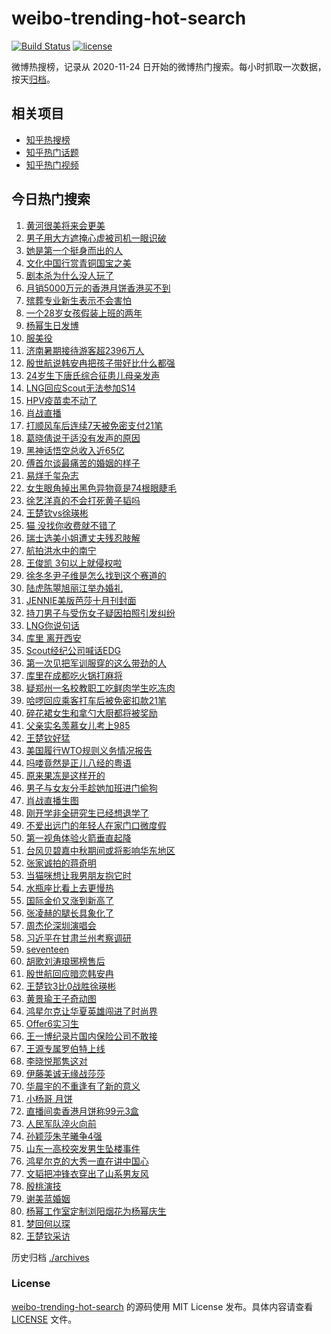 # weibo-trending-hot-search

[![Build Status](https://github.com/justjavac/weibo-trending-hot-search/workflows/ci/badge.svg?branch=master)](https://github.com/justjavac/weibo-trending-hot-search/actions)
[![license](https://img.shields.io/github/license/justjavac/weibo-trending-hot-search)](https://github.com/justjavac/weibo-trending-hot-search/blob/master/LICENSE)

微博热搜榜，记录从 2020-11-24 日开始的微博热门搜索。每小时抓取一次数据，按天[归档](./archives)。

## 相关项目

- [知乎热搜榜](https://github.com/justjavac/zhihu-trending-top-search)
- [知乎热门话题](https://github.com/justjavac/zhihu-trending-hot-questions)
- [知乎热门视频](https://github.com/justjavac/zhihu-trending-hot-video)

## 今日热门搜索

<!-- BEGIN -->
<!-- 最后更新时间 Fri Sep 13 2024 04:14:55 GMT+0800 (China Standard Time) -->

1. [黄河很美将来会更美](https://s.weibo.com//weibo?q=%23%E9%BB%84%E6%B2%B3%E5%BE%88%E7%BE%8E%E5%B0%86%E6%9D%A5%E4%BC%9A%E6%9B%B4%E7%BE%8E%23&Refer=new_time)
1. [男子用大方遮掩心虚被司机一眼识破](https://s.weibo.com//weibo?q=%23%E7%94%B7%E5%AD%90%E7%94%A8%E5%A4%A7%E6%96%B9%E9%81%AE%E6%8E%A9%E5%BF%83%E8%99%9A%E8%A2%AB%E5%8F%B8%E6%9C%BA%E4%B8%80%E7%9C%BC%E8%AF%86%E7%A0%B4%23&t=31&band_rank=8&Refer=top)
1. [她是第一个挺身而出的人](https://s.weibo.com//weibo?q=%23%E5%A5%B9%E6%98%AF%E7%AC%AC%E4%B8%80%E4%B8%AA%E6%8C%BA%E8%BA%AB%E8%80%8C%E5%87%BA%E7%9A%84%E4%BA%BA%23&t=31&band_rank=4&Refer=top)
1. [文化中国行赏青铜国宝之美](https://s.weibo.com//weibo?q=%23%E6%96%87%E5%8C%96%E4%B8%AD%E5%9B%BD%E8%A1%8C%E8%B5%8F%E9%9D%92%E9%93%9C%E5%9B%BD%E5%AE%9D%E4%B9%8B%E7%BE%8E%23&t=31&band_rank=3&Refer=top)
1. [剧本杀为什么没人玩了](https://s.weibo.com//weibo?q=%23%E5%89%A7%E6%9C%AC%E6%9D%80%E4%B8%BA%E4%BB%80%E4%B9%88%E6%B2%A1%E4%BA%BA%E7%8E%A9%E4%BA%86%23&t=31&band_rank=8&Refer=top)
1. [月销5000万元的香港月饼香港买不到](https://s.weibo.com//weibo?q=%23%E6%9C%88%E9%94%805000%E4%B8%87%E5%85%83%E7%9A%84%E9%A6%99%E6%B8%AF%E6%9C%88%E9%A5%BC%E9%A6%99%E6%B8%AF%E4%B9%B0%E4%B8%8D%E5%88%B0%23&t=31&band_rank=5&Refer=top)
1. [殡葬专业新生表示不会害怕](https://s.weibo.com//weibo?q=%23%E6%AE%A1%E8%91%AC%E4%B8%93%E4%B8%9A%E6%96%B0%E7%94%9F%E8%A1%A8%E7%A4%BA%E4%B8%8D%E4%BC%9A%E5%AE%B3%E6%80%95%23&t=31&band_rank=10&Refer=top)
1. [一个28岁女孩假装上班的两年](https://s.weibo.com//weibo?q=%23%E4%B8%80%E4%B8%AA28%E5%B2%81%E5%A5%B3%E5%AD%A9%E5%81%87%E8%A3%85%E4%B8%8A%E7%8F%AD%E7%9A%84%E4%B8%A4%E5%B9%B4%23&t=31&band_rank=7&Refer=top)
1. [杨幂生日发博](https://s.weibo.com//weibo?q=%23%E6%9D%A8%E5%B9%82%E7%94%9F%E6%97%A5%E5%8F%91%E5%8D%9A%23&t=31&band_rank=9&Refer=top)
1. [服美役](https://s.weibo.com//weibo?q=%E6%9C%8D%E7%BE%8E%E5%BD%B9&t=31&band_rank=9&Refer=top)
1. [济南暑期接待游客超2396万人](https://s.weibo.com//weibo?q=%23%E6%B5%8E%E5%8D%97%E6%9A%91%E6%9C%9F%E6%8E%A5%E5%BE%85%E6%B8%B8%E5%AE%A2%E8%B6%852396%E4%B8%87%E4%BA%BA%23&t=31&band_rank=10&Refer=top)
1. [殷世航说韩安冉把孩子带好比什么都强](https://s.weibo.com//weibo?q=%23%E6%AE%B7%E4%B8%96%E8%88%AA%E8%AF%B4%E9%9F%A9%E5%AE%89%E5%86%89%E6%8A%8A%E5%AD%A9%E5%AD%90%E5%B8%A6%E5%A5%BD%E6%AF%94%E4%BB%80%E4%B9%88%E9%83%BD%E5%BC%BA%23&t=31&band_rank=23&Refer=top)
1. [24岁生下唐氏综合征患儿母亲发声](https://s.weibo.com//weibo?q=%2324%E5%B2%81%E7%94%9F%E4%B8%8B%E5%94%90%E6%B0%8F%E7%BB%BC%E5%90%88%E5%BE%81%E6%82%A3%E5%84%BF%E6%AF%8D%E4%BA%B2%E5%8F%91%E5%A3%B0%23&t=31&band_rank=17&Refer=top)
1. [LNG回应Scout无法参加S14](https://s.weibo.com//weibo?q=%23LNG%E5%9B%9E%E5%BA%94Scout%E6%97%A0%E6%B3%95%E5%8F%82%E5%8A%A0S14%23&t=31&band_rank=14&Refer=top)
1. [HPV疫苗卖不动了](https://s.weibo.com//weibo?q=%23HPV%E7%96%AB%E8%8B%97%E5%8D%96%E4%B8%8D%E5%8A%A8%E4%BA%86%23&t=31&band_rank=15&Refer=top)
1. [肖战直播](https://s.weibo.com//weibo?q=%E8%82%96%E6%88%98%E7%9B%B4%E6%92%AD&t=31&band_rank=26&Refer=top)
1. [打顺风车后连续7天被免密支付21笔](https://s.weibo.com//weibo?q=%23%E6%89%93%E9%A1%BA%E9%A3%8E%E8%BD%A6%E5%90%8E%E8%BF%9E%E7%BB%AD7%E5%A4%A9%E8%A2%AB%E5%85%8D%E5%AF%86%E6%94%AF%E4%BB%9821%E7%AC%94%23&t=31&band_rank=43&Refer=top)
1. [葛晓倩说于适没有发声的原因](https://s.weibo.com//weibo?q=%23%E8%91%9B%E6%99%93%E5%80%A9%E8%AF%B4%E4%BA%8E%E9%80%82%E6%B2%A1%E6%9C%89%E5%8F%91%E5%A3%B0%E7%9A%84%E5%8E%9F%E5%9B%A0%23&t=31&band_rank=12&Refer=top)
1. [黑神话悟空总收入近65亿](https://s.weibo.com//weibo?q=%23%E9%BB%91%E7%A5%9E%E8%AF%9D%E6%82%9F%E7%A9%BA%E6%80%BB%E6%94%B6%E5%85%A5%E8%BF%9165%E4%BA%BF%23&t=31&band_rank=27&Refer=top)
1. [傅首尔谈最痛苦的婚姻的样子](https://s.weibo.com//weibo?q=%E5%82%85%E9%A6%96%E5%B0%94%E8%B0%88%E6%9C%80%E7%97%9B%E8%8B%A6%E7%9A%84%E5%A9%9A%E5%A7%BB%E7%9A%84%E6%A0%B7%E5%AD%90&t=31&band_rank=20&Refer=top)
1. [易烊千玺杂志](https://s.weibo.com//weibo?q=%E6%98%93%E7%83%8A%E5%8D%83%E7%8E%BA%E6%9D%82%E5%BF%97&t=31&band_rank=47&Refer=top)
1. [女生眼角掉出黑色异物竟是74根眼睫毛](https://s.weibo.com//weibo?q=%23%E5%A5%B3%E7%94%9F%E7%9C%BC%E8%A7%92%E6%8E%89%E5%87%BA%E9%BB%91%E8%89%B2%E5%BC%82%E7%89%A9%E7%AB%9F%E6%98%AF74%E6%A0%B9%E7%9C%BC%E7%9D%AB%E6%AF%9B%23&t=31&band_rank=21&Refer=top)
1. [徐艺洋真的不会打死黄子韬吗](https://s.weibo.com//weibo?q=%23%E5%BE%90%E8%89%BA%E6%B4%8B%E7%9C%9F%E7%9A%84%E4%B8%8D%E4%BC%9A%E6%89%93%E6%AD%BB%E9%BB%84%E5%AD%90%E9%9F%AC%E5%90%97%23&t=31&band_rank=22&Refer=top)
1. [王楚钦vs徐瑛彬](https://s.weibo.com//weibo?q=%23%E7%8E%8B%E6%A5%9A%E9%92%A6vs%E5%BE%90%E7%91%9B%E5%BD%AC%23&t=31&band_rank=41&Refer=top)
1. [猫 没找你收费就不错了](https://s.weibo.com//weibo?q=%E7%8C%AB%20%E6%B2%A1%E6%89%BE%E4%BD%A0%E6%94%B6%E8%B4%B9%E5%B0%B1%E4%B8%8D%E9%94%99%E4%BA%86&t=31&band_rank=46&Refer=top)
1. [瑞士选美小姐遭丈夫残忍肢解](https://s.weibo.com//weibo?q=%23%E7%91%9E%E5%A3%AB%E9%80%89%E7%BE%8E%E5%B0%8F%E5%A7%90%E9%81%AD%E4%B8%88%E5%A4%AB%E6%AE%8B%E5%BF%8D%E8%82%A2%E8%A7%A3%23&t=31&band_rank=31&Refer=top)
1. [航拍洪水中的南宁](https://s.weibo.com//weibo?q=%23%E8%88%AA%E6%8B%8D%E6%B4%AA%E6%B0%B4%E4%B8%AD%E7%9A%84%E5%8D%97%E5%AE%81%23&t=31&band_rank=15&Refer=top)
1. [王俊凯 3句以上就侵权啦](https://s.weibo.com//weibo?q=%E7%8E%8B%E4%BF%8A%E5%87%AF%203%E5%8F%A5%E4%BB%A5%E4%B8%8A%E5%B0%B1%E4%BE%B5%E6%9D%83%E5%95%A6&t=31&band_rank=19&Refer=top)
1. [徐冬冬尹子维是怎么找到这个赛道的](https://s.weibo.com//weibo?q=%E5%BE%90%E5%86%AC%E5%86%AC%E5%B0%B9%E5%AD%90%E7%BB%B4%E6%98%AF%E6%80%8E%E4%B9%88%E6%89%BE%E5%88%B0%E8%BF%99%E4%B8%AA%E8%B5%9B%E9%81%93%E7%9A%84&t=31&band_rank=49&Refer=top)
1. [陆虎陈曌旭丽江举办婚礼](https://s.weibo.com//weibo?q=%23%E9%99%86%E8%99%8E%E9%99%88%E6%9B%8C%E6%97%AD%E4%B8%BD%E6%B1%9F%E4%B8%BE%E5%8A%9E%E5%A9%9A%E7%A4%BC%23&t=31&band_rank=20&Refer=top)
1. [JENNIE美版芭莎十月刊封面](https://s.weibo.com//weibo?q=%23JENNIE%E7%BE%8E%E7%89%88%E8%8A%AD%E8%8E%8E%E5%8D%81%E6%9C%88%E5%88%8A%E5%B0%81%E9%9D%A2%23&t=31&band_rank=13&Refer=top)
1. [持刀男子与受伤女子疑因拍照引发纠纷](https://s.weibo.com//weibo?q=%23%E6%8C%81%E5%88%80%E7%94%B7%E5%AD%90%E4%B8%8E%E5%8F%97%E4%BC%A4%E5%A5%B3%E5%AD%90%E7%96%91%E5%9B%A0%E6%8B%8D%E7%85%A7%E5%BC%95%E5%8F%91%E7%BA%A0%E7%BA%B7%23&t=31&band_rank=36&Refer=top)
1. [LNG你说句话](https://s.weibo.com//weibo?q=%23LNG%E4%BD%A0%E8%AF%B4%E5%8F%A5%E8%AF%9D%23&t=31&band_rank=49&Refer=top)
1. [库里 离开西安](https://s.weibo.com//weibo?q=%E5%BA%93%E9%87%8C%20%E7%A6%BB%E5%BC%80%E8%A5%BF%E5%AE%89&t=31&band_rank=37&Refer=top)
1. [Scout经纪公司喊话EDG](https://s.weibo.com//weibo?q=%23Scout%E7%BB%8F%E7%BA%AA%E5%85%AC%E5%8F%B8%E5%96%8A%E8%AF%9DEDG%23&t=31&band_rank=35&Refer=top)
1. [第一次见把军训服穿的这么带劲的人](https://s.weibo.com//weibo?q=%E7%AC%AC%E4%B8%80%E6%AC%A1%E8%A7%81%E6%8A%8A%E5%86%9B%E8%AE%AD%E6%9C%8D%E7%A9%BF%E7%9A%84%E8%BF%99%E4%B9%88%E5%B8%A6%E5%8A%B2%E7%9A%84%E4%BA%BA&t=31&band_rank=24&Refer=top)
1. [库里在成都吃火锅打麻将](https://s.weibo.com//weibo?q=%23%E5%BA%93%E9%87%8C%E5%9C%A8%E6%88%90%E9%83%BD%E5%90%83%E7%81%AB%E9%94%85%E6%89%93%E9%BA%BB%E5%B0%86%23&t=31&band_rank=42&Refer=top)
1. [疑郑州一名校教职工吃鲜肉学生吃冻肉](https://s.weibo.com//weibo?q=%23%E7%96%91%E9%83%91%E5%B7%9E%E4%B8%80%E5%90%8D%E6%A0%A1%E6%95%99%E8%81%8C%E5%B7%A5%E5%90%83%E9%B2%9C%E8%82%89%E5%AD%A6%E7%94%9F%E5%90%83%E5%86%BB%E8%82%89%23&t=31&band_rank=34&Refer=top)
1. [哈啰回应乘客打车后被免密扣款21笔](https://s.weibo.com//weibo?q=%23%E5%93%88%E5%95%B0%E5%9B%9E%E5%BA%94%E4%B9%98%E5%AE%A2%E6%89%93%E8%BD%A6%E5%90%8E%E8%A2%AB%E5%85%8D%E5%AF%86%E6%89%A3%E6%AC%BE21%E7%AC%94%23&t=31&band_rank=35&Refer=top)
1. [碎花裙女生和拿勺大厨都将被奖励](https://s.weibo.com//weibo?q=%23%E7%A2%8E%E8%8A%B1%E8%A3%99%E5%A5%B3%E7%94%9F%E5%92%8C%E6%8B%BF%E5%8B%BA%E5%A4%A7%E5%8E%A8%E9%83%BD%E5%B0%86%E8%A2%AB%E5%A5%96%E5%8A%B1%23&t=31&band_rank=30&Refer=top)
1. [父亲实名羡慕女儿考上985](https://s.weibo.com//weibo?q=%23%E7%88%B6%E4%BA%B2%E5%AE%9E%E5%90%8D%E7%BE%A1%E6%85%95%E5%A5%B3%E5%84%BF%E8%80%83%E4%B8%8A985%23&t=31&band_rank=6&Refer=top)
1. [王楚钦好猛](https://s.weibo.com//weibo?q=%E7%8E%8B%E6%A5%9A%E9%92%A6%E5%A5%BD%E7%8C%9B&t=31&band_rank=16&Refer=top)
1. [美国履行WTO规则义务情况报告](https://s.weibo.com//weibo?q=%23%E7%BE%8E%E5%9B%BD%E5%B1%A5%E8%A1%8CWTO%E8%A7%84%E5%88%99%E4%B9%89%E5%8A%A1%E6%83%85%E5%86%B5%E6%8A%A5%E5%91%8A%23&t=31&band_rank=42&Refer=top)
1. [吗喽竟然是正儿八经的粤语](https://s.weibo.com//weibo?q=%E5%90%97%E5%96%BD%E7%AB%9F%E7%84%B6%E6%98%AF%E6%AD%A3%E5%84%BF%E5%85%AB%E7%BB%8F%E7%9A%84%E7%B2%A4%E8%AF%AD&t=31&band_rank=32&Refer=top)
1. [原来果冻是这样开的](https://s.weibo.com//weibo?q=%E5%8E%9F%E6%9D%A5%E6%9E%9C%E5%86%BB%E6%98%AF%E8%BF%99%E6%A0%B7%E5%BC%80%E7%9A%84&t=31&band_rank=18&Refer=top)
1. [男子与女友分手趁她加班进门偷狗](https://s.weibo.com//weibo?q=%23%E7%94%B7%E5%AD%90%E4%B8%8E%E5%A5%B3%E5%8F%8B%E5%88%86%E6%89%8B%E8%B6%81%E5%A5%B9%E5%8A%A0%E7%8F%AD%E8%BF%9B%E9%97%A8%E5%81%B7%E7%8B%97%23&t=31&band_rank=45&Refer=top)
1. [肖战直播生图](https://s.weibo.com//weibo?q=%E8%82%96%E6%88%98%E7%9B%B4%E6%92%AD%E7%94%9F%E5%9B%BE&t=31&band_rank=29&Refer=top)
1. [刚开学非全研究生已经想退学了](https://s.weibo.com//weibo?q=%23%E5%88%9A%E5%BC%80%E5%AD%A6%E9%9D%9E%E5%85%A8%E7%A0%94%E7%A9%B6%E7%94%9F%E5%B7%B2%E7%BB%8F%E6%83%B3%E9%80%80%E5%AD%A6%E4%BA%86%23&t=31&band_rank=28&Refer=top)
1. [不爱出远门的年轻人在家门口微度假](https://s.weibo.com//weibo?q=%23%E4%B8%8D%E7%88%B1%E5%87%BA%E8%BF%9C%E9%97%A8%E7%9A%84%E5%B9%B4%E8%BD%BB%E4%BA%BA%E5%9C%A8%E5%AE%B6%E9%97%A8%E5%8F%A3%E5%BE%AE%E5%BA%A6%E5%81%87%23&t=31&band_rank=35&Refer=top)
1. [第一视角体验火箭垂直起降](https://s.weibo.com//weibo?q=%23%E7%AC%AC%E4%B8%80%E8%A7%86%E8%A7%92%E4%BD%93%E9%AA%8C%E7%81%AB%E7%AE%AD%E5%9E%82%E7%9B%B4%E8%B5%B7%E9%99%8D%23&t=31&band_rank=47&Refer=top)
1. [台风贝碧嘉中秋期间或将影响华东地区](https://s.weibo.com//weibo?q=%23%E5%8F%B0%E9%A3%8E%E8%B4%9D%E7%A2%A7%E5%98%89%E4%B8%AD%E7%A7%8B%E6%9C%9F%E9%97%B4%E6%88%96%E5%B0%86%E5%BD%B1%E5%93%8D%E5%8D%8E%E4%B8%9C%E5%9C%B0%E5%8C%BA%23&t=31&band_rank=50&Refer=top)
1. [张家诚拍的蒋奇明](https://s.weibo.com//weibo?q=%23%E5%BC%A0%E5%AE%B6%E8%AF%9A%E6%8B%8D%E7%9A%84%E8%92%8B%E5%A5%87%E6%98%8E%23&t=31&band_rank=45&Refer=top)
1. [当猫咪想让我男朋友抱它时](https://s.weibo.com//weibo?q=%E5%BD%93%E7%8C%AB%E5%92%AA%E6%83%B3%E8%AE%A9%E6%88%91%E7%94%B7%E6%9C%8B%E5%8F%8B%E6%8A%B1%E5%AE%83%E6%97%B6&t=31&band_rank=44&Refer=top)
1. [水瓶座比看上去更慢热](https://s.weibo.com//weibo?q=%E6%B0%B4%E7%93%B6%E5%BA%A7%E6%AF%94%E7%9C%8B%E4%B8%8A%E5%8E%BB%E6%9B%B4%E6%85%A2%E7%83%AD&t=31&band_rank=37&Refer=top)
1. [国际金价又涨到新高了](https://s.weibo.com//weibo?q=%23%E5%9B%BD%E9%99%85%E9%87%91%E4%BB%B7%E5%8F%88%E6%B6%A8%E5%88%B0%E6%96%B0%E9%AB%98%E4%BA%86%23&t=31&band_rank=48&Refer=top)
1. [张凌赫的腿长具象化了](https://s.weibo.com//weibo?q=%E5%BC%A0%E5%87%8C%E8%B5%AB%E7%9A%84%E8%85%BF%E9%95%BF%E5%85%B7%E8%B1%A1%E5%8C%96%E4%BA%86&t=31&band_rank=44&Refer=top)
1. [周杰伦深圳演唱会](https://s.weibo.com//weibo?q=%23%E5%91%A8%E6%9D%B0%E4%BC%A6%E6%B7%B1%E5%9C%B3%E6%BC%94%E5%94%B1%E4%BC%9A%23&t=31&band_rank=50&Refer=top)
1. [习近平在甘肃兰州考察调研](https://s.weibo.com//weibo?q=%23%E4%B9%A0%E8%BF%91%E5%B9%B3%E5%9C%A8%E7%94%98%E8%82%83%E5%85%B0%E5%B7%9E%E8%80%83%E5%AF%9F%E8%B0%83%E7%A0%94%23&Refer=new_time)
1. [seventeen](https://s.weibo.com//weibo?q=seventeen&t=31&band_rank=11&Refer=top)
1. [胡歌刘涛琅琊榜售后](https://s.weibo.com//weibo?q=%23%E8%83%A1%E6%AD%8C%E5%88%98%E6%B6%9B%E7%90%85%E7%90%8A%E6%A6%9C%E5%94%AE%E5%90%8E%23&t=31&band_rank=24&Refer=top)
1. [殷世航回应暗恋韩安冉](https://s.weibo.com//weibo?q=%23%E6%AE%B7%E4%B8%96%E8%88%AA%E5%9B%9E%E5%BA%94%E6%9A%97%E6%81%8B%E9%9F%A9%E5%AE%89%E5%86%89%23&t=31&band_rank=47&Refer=top)
1. [王楚钦3比0战胜徐瑛彬](https://s.weibo.com//weibo?q=%23%E7%8E%8B%E6%A5%9A%E9%92%A63%E6%AF%940%E6%88%98%E8%83%9C%E5%BE%90%E7%91%9B%E5%BD%AC%23&t=31&band_rank=30&Refer=top)
1. [黄景瑜王子奇动图](https://s.weibo.com//weibo?q=%23%E9%BB%84%E6%99%AF%E7%91%9C%E7%8E%8B%E5%AD%90%E5%A5%87%E5%8A%A8%E5%9B%BE%23&t=31&band_rank=48&Refer=top)
1. [鸿星尔克让华夏英雄闯进了时尚界](https://s.weibo.com//weibo?q=%23%E9%B8%BF%E6%98%9F%E5%B0%94%E5%85%8B%E8%AE%A9%E5%8D%8E%E5%A4%8F%E8%8B%B1%E9%9B%84%E9%97%AF%E8%BF%9B%E4%BA%86%E6%97%B6%E5%B0%9A%E7%95%8C%23&t=31&band_rank=15&Refer=top)
1. [Offer6实习生](https://s.weibo.com//weibo?q=Offer6%E5%AE%9E%E4%B9%A0%E7%94%9F&t=31&band_rank=38&Refer=top)
1. [王一博纪录片国内保险公司不敢接](https://s.weibo.com//weibo?q=%E7%8E%8B%E4%B8%80%E5%8D%9A%E7%BA%AA%E5%BD%95%E7%89%87%E5%9B%BD%E5%86%85%E4%BF%9D%E9%99%A9%E5%85%AC%E5%8F%B8%E4%B8%8D%E6%95%A2%E6%8E%A5&t=31&band_rank=39&Refer=top)
1. [王源专属罗伯特上线](https://s.weibo.com//weibo?q=%23%E7%8E%8B%E6%BA%90%E4%B8%93%E5%B1%9E%E7%BD%97%E4%BC%AF%E7%89%B9%E4%B8%8A%E7%BA%BF%23&t=31&band_rank=44&Refer=top)
1. [李晓悦那隽这对](https://s.weibo.com//weibo?q=%23%E6%9D%8E%E6%99%93%E6%82%A6%E9%82%A3%E9%9A%BD%E8%BF%99%E5%AF%B9%23&t=31&band_rank=45&Refer=top)
1. [伊藤美诚无缘战莎莎](https://s.weibo.com//weibo?q=%23%E4%BC%8A%E8%97%A4%E7%BE%8E%E8%AF%9A%E6%97%A0%E7%BC%98%E6%88%98%E8%8E%8E%E8%8E%8E%23&t=31&band_rank=33&Refer=top)
1. [华晨宇的不重逢有了新的意义](https://s.weibo.com//weibo?q=%E5%8D%8E%E6%99%A8%E5%AE%87%E7%9A%84%E4%B8%8D%E9%87%8D%E9%80%A2%E6%9C%89%E4%BA%86%E6%96%B0%E7%9A%84%E6%84%8F%E4%B9%89&t=31&band_rank=50&Refer=top)
1. [小杨哥 月饼](https://s.weibo.com//weibo?q=%E5%B0%8F%E6%9D%A8%E5%93%A5%20%E6%9C%88%E9%A5%BC&t=31&band_rank=1&Refer=top)
1. [直播间卖香港月饼称99元3盒](https://s.weibo.com//weibo?q=%23%E7%9B%B4%E6%92%AD%E9%97%B4%E5%8D%96%E9%A6%99%E6%B8%AF%E6%9C%88%E9%A5%BC%E7%A7%B099%E5%85%833%E7%9B%92%23&t=31&band_rank=2&Refer=top)
1. [人民军队淬火向前](https://s.weibo.com//weibo?q=%23%E4%BA%BA%E6%B0%91%E5%86%9B%E9%98%9F%E6%B7%AC%E7%81%AB%E5%90%91%E5%89%8D%23&t=31&band_rank=3&Refer=top)
1. [孙颖莎朱芊曦争4强](https://s.weibo.com//weibo?q=%23%E5%AD%99%E9%A2%96%E8%8E%8E%E6%9C%B1%E8%8A%8A%E6%9B%A6%E4%BA%894%E5%BC%BA%23&t=31&band_rank=10&Refer=top)
1. [山东一高校突发男生坠楼事件](https://s.weibo.com//weibo?q=%23%E5%B1%B1%E4%B8%9C%E4%B8%80%E9%AB%98%E6%A0%A1%E7%AA%81%E5%8F%91%E7%94%B7%E7%94%9F%E5%9D%A0%E6%A5%BC%E4%BA%8B%E4%BB%B6%23&t=31&band_rank=23&Refer=top)
1. [鸿星尔克的大秀一直在讲中国心](https://s.weibo.com//weibo?q=%E9%B8%BF%E6%98%9F%E5%B0%94%E5%85%8B%E7%9A%84%E5%A4%A7%E7%A7%80%E4%B8%80%E7%9B%B4%E5%9C%A8%E8%AE%B2%E4%B8%AD%E5%9B%BD%E5%BF%83&t=31&band_rank=25&Refer=top)
1. [文韬把冲锋衣穿出了山系男友风](https://s.weibo.com//weibo?q=%E6%96%87%E9%9F%AC%E6%8A%8A%E5%86%B2%E9%94%8B%E8%A1%A3%E7%A9%BF%E5%87%BA%E4%BA%86%E5%B1%B1%E7%B3%BB%E7%94%B7%E5%8F%8B%E9%A3%8E&t=31&band_rank=32&Refer=top)
1. [殷桃演技](https://s.weibo.com//weibo?q=%E6%AE%B7%E6%A1%83%E6%BC%94%E6%8A%80&t=31&band_rank=36&Refer=top)
1. [谢美蓝婚姻](https://s.weibo.com//weibo?q=%23%E8%B0%A2%E7%BE%8E%E8%93%9D%E5%A9%9A%E5%A7%BB%23&t=31&band_rank=40&Refer=top)
1. [杨幂工作室定制浏阳烟花为杨幂庆生](https://s.weibo.com//weibo?q=%23%E6%9D%A8%E5%B9%82%E5%B7%A5%E4%BD%9C%E5%AE%A4%E5%AE%9A%E5%88%B6%E6%B5%8F%E9%98%B3%E7%83%9F%E8%8A%B1%E4%B8%BA%E6%9D%A8%E5%B9%82%E5%BA%86%E7%94%9F%23&t=31&band_rank=41&Refer=top)
1. [梦回何以琛](https://s.weibo.com//weibo?q=%E6%A2%A6%E5%9B%9E%E4%BD%95%E4%BB%A5%E7%90%9B&t=31&band_rank=46&Refer=top)
1. [王楚钦采访](https://s.weibo.com//weibo?q=%E7%8E%8B%E6%A5%9A%E9%92%A6%E9%87%87%E8%AE%BF&t=31&band_rank=50&Refer=top)

<!-- END -->

历史归档 [./archives](./archives)

### License

[weibo-trending-hot-search](https://github.com/justjavac/weibo-trending-hot-search) 的源码使用 MIT License
发布。具体内容请查看 [LICENSE](./LICENSE) 文件。
